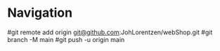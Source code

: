 # Navigation

#git remote add origin git@github.com:JohLorentzen/webShop.git
#git branch -M main
#git push -u origin main
